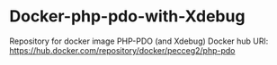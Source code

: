 # Docker-php-pdo-with-Xdebug
Repository for docker image PHP-PDO (and Xdebug)
Docker hub URl: https://hub.docker.com/repository/docker/pecceg2/php-pdo
